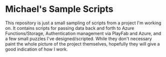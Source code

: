 # Michael's Sample Scripts

This repository is just a small sampling of scripts from a project I'm working on. It contains scripts for passing data back and forth to Azure Functions/Storage, Authentication management via PlayFab and Azure, and a few small puzzles I've designed/scripted. While they don't necessary paint the whole picture of the project themselves, hopefully they will give a good indication of how I work.
